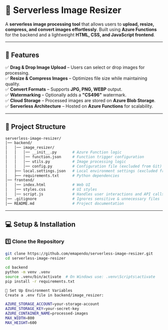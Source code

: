 # 📸 Serverless Image Resizer
A **serverless image processing tool** that allows users to **upload, resize, compress, and convert images effortlessly**. Built using **Azure Functions** for the backend and a lightweight **HTML, CSS, and JavaScript frontend**.

---

## 🚀 Features
✅ **Drag & Drop Image Upload** – Users can select or drop images for processing.  
✅ **Resize & Compress Images** – Optimizes file size while maintaining quality.  
✅ **Convert Formats** – Supports **JPG, PNG, WEBP** output.  
✅ **Watermarking** – Optionally adds a **"CS496"** watermark.  
✅ **Cloud Storage** – Processed images are stored on **Azure Blob Storage**.  
✅ **Serverless Architecture** – Hosted on **Azure Functions** for scalability.  

---

## 📂 Project Structure
```sh
serverless-image-resizer/
│── backend/
│   │── image_resizer/
│   │   │── __init__.py       # Azure Function logic
│   │   │── function.json     # Function trigger configuration
│   │   │── utils.py          # Image processing logic
│   │   │── config.py         # Configuration file (excluded from Git)
│   ├── local.settings.json   # Local environment settings (excluded from Git)
│   ├── requirements.txt      # Python dependencies
│── frontend/
│   │── index.html            # Web UI
│   │── styles.css            # UI styles
│   │── script.js             # Handles user interactions and API calls
│── .gitignore                # Ignores sensitive & unnecessary files
│── README.md                 # Project documentation
```
---

## 💻 Setup & Installation

### **1️⃣ Clone the Repository**
```sh
git clone https://github.com/emapendo/serverless-image-resizer.git
cd serverless-image-resizer

cd backend
python -m venv .venv
source .venv/bin/activate  # On Windows use: .venv\Scripts\activate
pip install -r requirements.txt

📌 Set Up Environment Variables
Create a .env file in backend/image_resizer:

AZURE_STORAGE_ACCOUNT=your-storage-account
AZURE_STORAGE_KEY=your-secret-key
AZURE_CONTAINER_NAME=processed-images
MAX_WIDTH=800
MAX_HEIGHT=600
```
